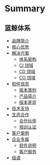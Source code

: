 # Summary

## 蓝鲸体系
* [品牌简介](品牌简介/intro.md)
* [核心优势](核心优势/advantages.md)
* [解决方案]()
    * [体系架构](解决方案/solution.md)
    * [CI 领域](解决方案/ci_intro.md)
    * [CD 领域](解决方案/cd_intro.md)
    * [CO 领域](解决方案/co_intro.md)
* [软件信息]()
    * [版本类别](软件信息/版本类别/version_cate.md)
    * [产品简介](软件信息/版本类别/intro.md)
    * [版本差异](软件信息/版本差异/version_diff.md)
* [技术支持](技术支持/support.md)
* [生态合作]()
    * [合作伙伴](生态合作/cooperation_partner.md)
    * [培训认证](生态合作/training_exam.md)
* [客户案例](客户案例/client_case.md)
* [企业专属]()
    * [软件说明](企业专属/software.md)
    * [客户服务](企业专属/itservices.md) 
* [结语](结语/epilog.md)
